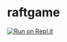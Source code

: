 # raftgame

[![Run on Repl.it](https://repl.it/badge/github/Highfire1/raftgame)](https://repl.it/github/Highfire1/raftgame)